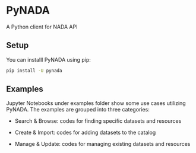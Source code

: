 # PyNADA
A Python client for NADA API

## Setup
You can installl PyNADA using pip:
 ```sh
pip install -U pynada
 ```

## Examples
Jupyter Notebooks under examples folder show some use cases utilizing PyNADA. The examples are grouped into three categories:
* Search & Browse: codes for finding specific datasets and resources

    
* Create & Import: codes for adding datasets to the catalog

    
* Manage & Update: codes for managing existing datasets and resources

  


